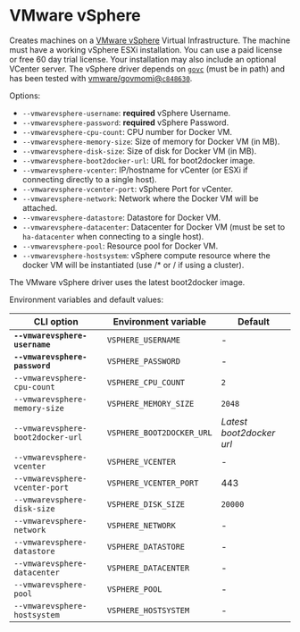 <!--[metadata]>
+++
title = "VMware vSphere"
description = "VMware vSphere driver for machine"
keywords = ["machine, VMware vSphere, driver"]
[menu.main]
parent="smn_machine_drivers"
+++
<![end-metadata]-->

# VMware vSphere

Creates machines on a [VMware vSphere](http://www.vmware.com/products/vsphere) Virtual Infrastructure. The machine must have a working vSphere ESXi installation. You can use a paid license or free 60 day trial license. Your installation may also include an optional VCenter server. The vSphere driver depends on [`govc`](https://github.com/vmware/govmomi/tree/master/govc) (must be in path) and has been tested with [vmware/govmomi@`c848630`](https://github.com/vmware/govmomi/commit/c8486300bfe19427e4f3226e3b3eac067717ef17).

Options:

-   `--vmwarevsphere-username`: **required** vSphere Username.
-   `--vmwarevsphere-password`: **required** vSphere Password.
-   `--vmwarevsphere-cpu-count`: CPU number for Docker VM.
-   `--vmwarevsphere-memory-size`: Size of memory for Docker VM (in MB).
-   `--vmwarevsphere-disk-size`: Size of disk for Docker VM (in MB).
-   `--vmwarevsphere-boot2docker-url`: URL for boot2docker image.
-   `--vmwarevsphere-vcenter`: IP/hostname for vCenter (or ESXi if connecting directly to a single host).
-   `--vmwarevsphere-vcenter-port`: vSphere Port for vCenter.
-   `--vmwarevsphere-network`: Network where the Docker VM will be attached.
-   `--vmwarevsphere-datastore`: Datastore for Docker VM.
-   `--vmwarevsphere-datacenter`: Datacenter for Docker VM (must be set to `ha-datacenter` when connecting to a single host).
-   `--vmwarevsphere-pool`: Resource pool for Docker VM.
-   `--vmwarevsphere-hostsystem`: vSphere compute resource where the docker VM will be instantiated (use <cluster>/* or <cluster>/<host> if using a cluster).

The VMware vSphere driver uses the latest boot2docker image.

Environment variables and default values:

| CLI option                        | Environment variable      | Default                  |
| --------------------------------- | ------------------------- | ------------------------ |
| **`--vmwarevsphere-username`**    | `VSPHERE_USERNAME`        | -                        |
| **`--vmwarevsphere-password`**    | `VSPHERE_PASSWORD`        | -                        |
| `--vmwarevsphere-cpu-count`       | `VSPHERE_CPU_COUNT`       | `2`                      |
| `--vmwarevsphere-memory-size`     | `VSPHERE_MEMORY_SIZE`     | `2048`                   |
| `--vmwarevsphere-boot2docker-url` | `VSPHERE_BOOT2DOCKER_URL` | _Latest boot2docker url_ |
| `--vmwarevsphere-vcenter`         | `VSPHERE_VCENTER`         | -                        |
| `--vmwarevsphere-vcenter-port`    | `VSPHERE_VCENTER_PORT`    | 443                      |
| `--vmwarevsphere-disk-size`       | `VSPHERE_DISK_SIZE`       | `20000`                  |
| `--vmwarevsphere-network`         | `VSPHERE_NETWORK`         | -                        |
| `--vmwarevsphere-datastore`       | `VSPHERE_DATASTORE`       | -                        |
| `--vmwarevsphere-datacenter`      | `VSPHERE_DATACENTER`      | -                        |
| `--vmwarevsphere-pool`            | `VSPHERE_POOL`            | -                        |
| `--vmwarevsphere-hostsystem`      | `VSPHERE_HOSTSYSTEM`      | -                        |